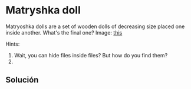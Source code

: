 # Matryshka doll
Matryoshka dolls are a set of wooden dolls of decreasing size placed one inside another. What's the final one? Image: [this](https://mercury.picoctf.net/static/b6205dd933ec01c022c4e6acbdf11116/dolls.jpg)

Hints:
1. Wait, you can hide files inside files? But how do you find them?
2. 

## Solución